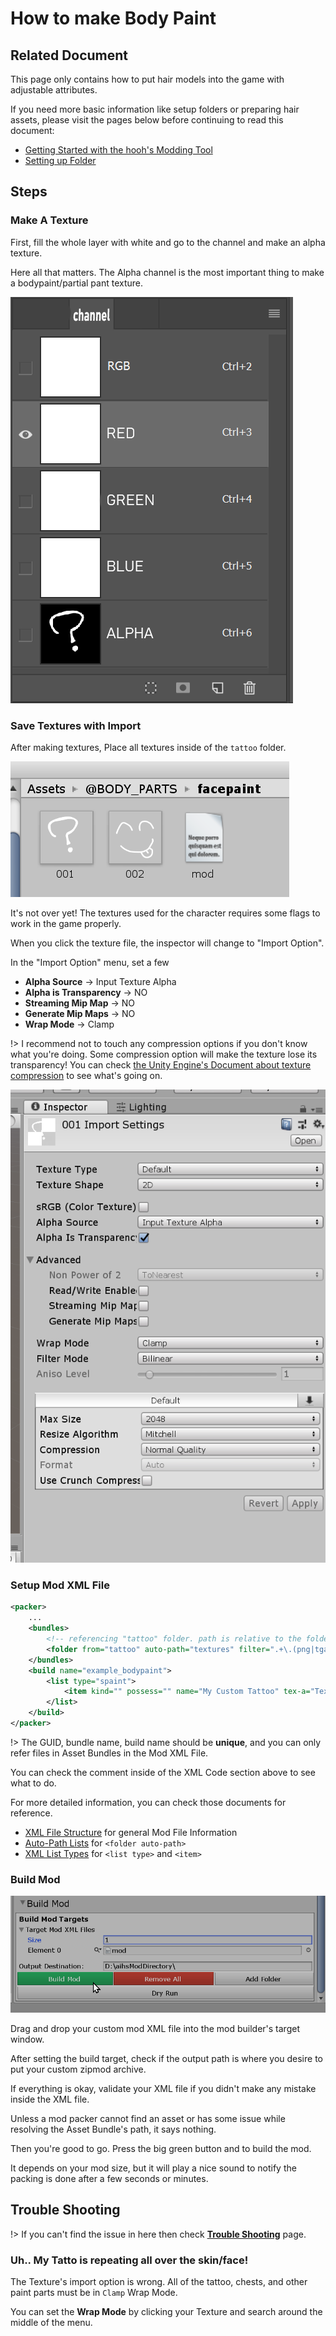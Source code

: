 # How to make Body Paint

## Related Document

This page only contains how to put hair models into the game with adjustable attributes.

If you need more basic information like setup folders or preparing hair assets, please visit the pages below before continuing to read this document:

-   [Getting Started with the hooh's Modding Tool](getting_started.md)
-   [Setting up Folder](tutorials/gearing-up.md)

## Steps

### Make A Texture

First, fill the whole layer with white and go to the channel and make an alpha texture.

Here all that matters. The Alpha channel is the most important thing to make a bodypaint/partial pant texture.

![image-20200214072029064](images\image-20200214072029064.png)

### Save Textures with Import

After making textures, Place all textures inside of the `tattoo` folder.

![image-20200214072443472](images\image-20200214072443472.png)

It's not over yet! The textures used for the character requires some flags to work in the game properly.

When you click the texture file, the inspector will change to "Import Option".

In the "Import Option" menu, set a few

-   **Alpha Source** → Input Texture Alpha
-   **Alpha is Transparency** → NO
-   **Streaming Mip Map** → NO
-   **Generate Mip Maps** → NO
-   **Wrap Mode** → Clamp

!> I recommend not to touch any compression options if you don't know what you're doing. Some compression option will make the texture lose its transparency! You can check [the Unity Engine's Document about texture compression](https://docs.unity3d.com/Manual/class-TextureImporterOverride.html) to see what's going on.

![image-20200214072527660](images\image-20200214072527660.png)

### Setup Mod XML File

```xml
<packer>
	...
    <bundles>
    	<!-- referencing "tattoo" folder. path is relative to the folder  where mod.xml is present -->
        <folder from="tattoo" auto-path="textures" filter=".+\.(png|tga|tif|psd)"/>
	</bundles>
	<build name="example_bodypaint">
		<list type="spaint">
			<item kind="" possess="" name="My Custom Tattoo" tex-a="TextureName" tex-g="TextureName2" thumb="ThumbnailName"/>
		</list>
	</build>
</packer>
```

!> The GUID, bundle name, build name should be **unique**, and you can only refer files in Asset Bundles in the Mod XML File.

You can check the comment inside of the XML Code section above to see what to do.

For more detailed information, you can check those documents for reference.

-   [XML File Structure](technical/xml-file.md) for general Mod File Information
-   [Auto-Path Lists](technical/autopath-list.md) for `<folder auto-path>`
-   [XML List Types](technical/category-list.md) for `<list type>` and `<item>`

### Build Mod

![](imgs/mod_00.png)

Drag and drop your custom mod XML file into the mod builder's target window.

After setting the build target, check if the output path is where you desire to put your custom zipmod archive.

If everything is okay, validate your XML file if you didn't make any mistake inside the XML file.

Unless a mod packer cannot find an asset or has some issue while resolving the Asset Bundle's path, it says nothing.

Then you're good to go. Press the big green button and to build the mod.

It depends on your mod size, but it will play a nice sound to notify the packing is done after a few seconds or minutes.

## Trouble Shooting

!> If you can't find the issue in here then check [**Trouble Shooting**](tutorials/trouble-shooting.md) page.

### Uh.. My Tatto is repeating all over the skin/face!

The Texture's import option is wrong. All of the tattoo, chests, and other paint parts must be in `Clamp` Wrap Mode.

You can set the **Wrap Mode** by clicking your Texture and search around the middle of the menu.
